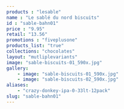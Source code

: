 ```yaml
---
products : "lesable"
name : "Le sablé du nord biscuits"
id : "sable-bahn01"
price : "9.95"
retail: "13.56"
promotions : "fiveplusone"
products_list: "true"
collections: "chocolates"
layout: "mutliplevariants"
image: "sable-biscuits-01_590x.jpg"
gallery: 
    - image: "sable-biscuits-01_590x.jpg"
    - image: "sable-biscuits-02_590x.jpg"
aliases: 
    - "crazy-donkey-ipa-0-33lt-12pack"
slug: "sable-bahn01"
---
```

